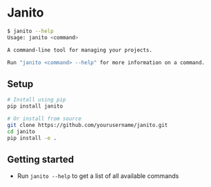 # Janito

```bash
$ janito --help
Usage: janito <command>

A command-line tool for managing your projects.

Run "janito <command> --help" for more information on a command.
```

## Setup

```bash
# Install using pip
pip install janito

# Or install from source
git clone https://github.com/yourusername/janito.git
cd janito
pip install -e .
```

## Getting started

* Run `janito --help` to get a list of all available commands
